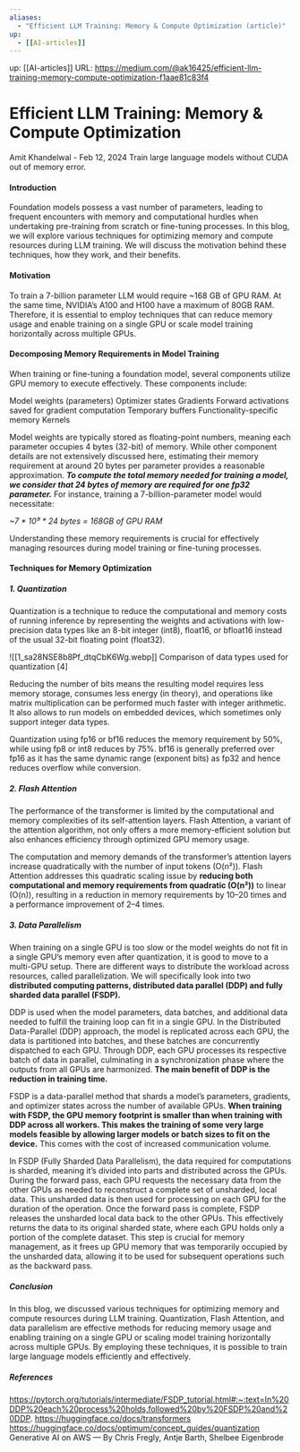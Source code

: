 ```yaml
---
aliases:
  - "Efficient LLM Training: Memory & Compute Optimization (article)"
up:
  - [[AI-articles]]
---
```

up:  [[AI-articles]]
URL: https://medium.com/@ak16425/efficient-llm-training-memory-compute-optimization-f1aae81c83f4
# Efficient LLM Training: Memory & Compute Optimization
Amit Khandelwal - Feb 12, 2024
Train large language models without CUDA out of memory error.
#### Introduction
Foundation models possess a vast number of parameters, leading to frequent encounters with memory and computational hurdles when undertaking pre-training from scratch or fine-tuning processes. In this blog, we will explore various techniques for optimizing memory and compute resources during LLM training. We will discuss the motivation behind these techniques, how they work, and their benefits.
#### Motivation
To train a 7-billion parameter LLM would require ~168 GB of GPU RAM. At the same time, NVIDIA’s A100 and H100 have a maximum of 80GB RAM. Therefore, it is essential to employ techniques that can reduce memory usage and enable training on a single GPU or scale model training horizontally across multiple GPUs.

#### Decomposing Memory Requirements in Model Training
When training or fine-tuning a foundation model, several components utilize GPU memory to execute effectively. These components include:

Model weights (parameters)
Optimizer states
Gradients
Forward activations saved for gradient computation
Temporary buffers
Functionality-specific memory
Kernels

Model weights are typically stored as floating-point numbers, meaning each parameter occupies 4 bytes (32-bit) of memory. While other component details are not extensively discussed here, estimating their memory requirement at around 20 bytes per parameter provides a reasonable approximation.
***To compute the total memory needed for training a model, we consider that 24 bytes of memory are required for one fp32 parameter.***
For instance, training a 7-billion-parameter model would necessitate:

*~7 * 10⁹ * 24 bytes = 168GB of GPU RAM*

Understanding these memory requirements is crucial for effectively managing resources during model training or fine-tuning processes.

#### Techniques for Memory Optimization
##### 1. Quantization
Quantization is a technique to reduce the computational and memory costs of running inference by representing the weights and activations with low-precision data types like an 8-bit integer (int8), float16, or bfloat16 instead of the usual 32-bit floating point (float32).

![[1_sa28NSE8b8Pf_dtqCbK6Wg.webp]]
Comparison of data types used for quantization [4]

Reducing the number of bits means the resulting model requires less memory storage, consumes less energy (in theory), and operations like matrix multiplication can be performed much faster with integer arithmetic. It also allows to run models on embedded devices, which sometimes only support integer data types.

Quantization using fp16 or bf16 reduces the memory requirement by 50%, while using fp8 or int8 reduces by 75%. bf16 is generally preferred over fp16 as it has the same dynamic range (exponent bits) as fp32 and hence reduces overflow while conversion.

#####  2. Flash Attention
The performance of the transformer is limited by the computational and memory complexities of its self-attention layers. Flash Attention, a variant of the attention algorithm, not only offers a more memory-efficient solution but also enhances efficiency through optimized GPU memory usage.

The computation and memory demands of the transformer’s attention layers increase quadratically with the number of input tokens (O(n²)). Flash Attention addresses this quadratic scaling issue by **reducing both computational and memory requirements from quadratic (O(n²))** to linear (O(n)), resulting in a reduction in memory requirements by 10–20 times and a performance improvement of 2–4 times.

#####  3. Data Parallelism

When training on a single GPU is too slow or the model weights do not fit in a single GPU’s memory even after quantization, it is good to move to a multi-GPU setup. There are different ways to distribute the workload across resources, called parallelization. We will specifically look into two **distributed computing patterns, distributed data parallel (DDP) and fully sharded data parallel (FSDP).**

DDP is used when the model parameters, data batches, and additional data needed to fulfill the training loop can fit in a single GPU. In the Distributed Data-Parallel (DDP) approach, the model is replicated across each GPU, the data is partitioned into batches, and these batches are concurrently dispatched to each GPU. Through DDP, each GPU processes its respective batch of data in parallel, culminating in a synchronization phase where the outputs from all GPUs are harmonized. **The main benefit of DDP is the reduction in training time.**

FSDP is a data-parallel method that shards a model’s parameters, gradients, and optimizer states across the number of available GPUs. **When training with FSDP, the GPU memory footprint is smaller than when training with DDP across all workers. This makes the training of some very large models feasible by allowing larger models or batch sizes to fit on the device.** This comes with the cost of increased communication volume.

In FSDP (Fully Sharded Data Parallelism), the data required for computations is sharded, meaning it’s divided into parts and distributed across the GPUs. During the forward pass, each GPU requests the necessary data from the other GPUs as needed to reconstruct a complete set of unsharded, local data. This unsharded data is then used for processing on each GPU for the duration of the operation.
Once the forward pass is complete, FSDP releases the unsharded local data back to the other GPUs. This effectively returns the data to its original sharded state, where each GPU holds only a portion of the complete dataset. This step is crucial for memory management, as it frees up GPU memory that was temporarily occupied by the unsharded data, allowing it to be used for subsequent operations such as the backward pass.

#####  Conclusion

In this blog, we discussed various techniques for optimizing memory and compute resources during LLM training. Quantization, Flash Attention, and data parallelism are effective methods for reducing memory usage and enabling training on a single GPU or scaling model training horizontally across multiple GPUs. By employing these techniques, it is possible to train large language models efficiently and effectively.

#####  References
https://pytorch.org/tutorials/intermediate/FSDP_tutorial.html#:~:text=In%20DDP%20each%20process%20holds,followed%20by%20FSDP%20and%20DDP.
https://huggingface.co/docs/transformers
https://huggingface.co/docs/optimum/concept_guides/quantization
Generative AI on AWS — By Chris Fregly, Antje Barth, Shelbee Eigenbrode